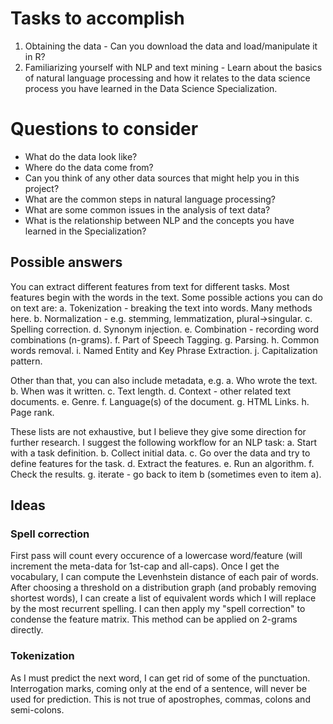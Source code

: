 # Tasks to accomplish

1. Obtaining the data - Can you download the data and load/manipulate it in R?
2. Familiarizing yourself with NLP and text mining - Learn about the basics of natural language processing and how it relates to the data science process you have learned in the Data Science Specialization.

# Questions to consider

* What do the data look like?
* Where do the data come from?
* Can you think of any other data sources that might help you in this project?
* What are the common steps in natural language processing?
* What are some common issues in the analysis of text data?
* What is the relationship between NLP and the concepts you have learned in the Specialization?

## Possible answers

You can extract different features from text for different tasks.
Most features begin with the words in the text.
Some possible actions you can do on text are:
a. Tokenization - breaking the text into words. Many methods here.
b. Normalization - e.g. stemming, lemmatization, plural->singular.
c. Spelling correction.
d. Synonym injection.
e. Combination - recording word combinations (n-grams).
f. Part of Speech Tagging.
g. Parsing.
h. Common words removal.
i. Named Entity and Key Phrase Extraction.
j. Capitalization pattern.

Other than that, you can also include metadata, e.g.
a. Who wrote the text.
b. When was it written.
c. Text length.
d. Context - other related text documents.
e. Genre.
f. Language(s) of the document.
g. HTML Links.
h. Page rank.

These lists are not exhaustive, but I believe they give some direction for further research. I suggest the following workflow for an NLP task:
a. Start with a task definition.
b. Collect initial data.
c. Go over the data and try to define features for the task.
d. Extract the features.
e. Run an algorithm.
f. Check the results.
g. iterate - go back to item b (sometimes even to item a).

## Ideas

### Spell correction

First pass will count every occurence of a lowercase word/feature (will increment the meta-data for 1st-cap and all-caps).
Once I get the vocabulary, I can compute the Levenhstein distance of each pair of words. After choosing a threshold
on a distribution graph (and probably removing shortest words), I can create a list of equivalent words which I will
replace by the most recurrent spelling. I can then apply my "spell correction" to condense the feature matrix. This
method can be applied on 2-grams directly.

### Tokenization

As I must predict the next word, I can get rid of some of the punctuation. Interrogation marks, coming only at the end 
of a sentence, will never be used for prediction. This is not true of apostrophes, commas, colons and semi-colons.
